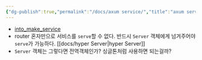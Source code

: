 ```yaml
---
{"dg-publish":true,"permalink":"/docs/axum service/","title":"axum service"}
---
```


- [into_make_service](https://docs.rs/axum/latest/axum/routing/struct.Router.html#method.into_make_service)
- router 혼자만으로 서비스를 `serve`할 수 없다. 반드시 `Server` 객체에게 넘겨주어야 `serve`가 가능하다. [[docs/hyper Server\|hyper Server]]
- `Server` 객체는 그렇다면 전역객체인가? 싱글톤처럼 사용하면 되는걸까?

